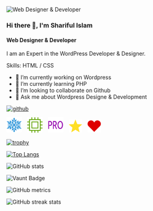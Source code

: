 
![Web Designer & Developer](https://pbs.twimg.com/profile_banners/789356726067695616/1663523717/600x200)

### Hi there 👋, I'm Shariful Islam
#### Web Designer & Developer


I am an Expert in the WordPress Developer & Designer.

Skills: HTML / CSS

- 🔭 I’m currently working on Wordpress 
- 🌱 I’m currently learning PHP 
- 👯 I’m looking to collaborate on Github 
- 💬 Ask me about Wordpress Designe & Development 


[<img src='https://cdn.jsdelivr.net/npm/simple-icons@3.0.1/icons/github.svg' alt='github' height='40'>](https://github.com/shariflock221b)  

<a href='https://archiveprogram.github.com/'><img src='https://raw.githubusercontent.com/acervenky/animated-github-badges/master/assets/acbadge.gif' width='40' height='40'></a> <a href='https://docs.github.com/en/developers'><img src='https://raw.githubusercontent.com/acervenky/animated-github-badges/master/assets/devbadge.gif' width='40' height='40'></a> <a href='https://github.com/pricing'><img src='https://raw.githubusercontent.com/acervenky/animated-github-badges/master/assets/pro.gif' width='40' height='40'></a> <a href='https://stars.github.com/'><img src='https://raw.githubusercontent.com/acervenky/animated-github-badges/master/assets/starbadge.gif' width='35' height='35'></a> <a href='https://docs.github.com/en/github/supporting-the-open-source-community-with-github-sponsors'><img src='https://raw.githubusercontent.com/acervenky/animated-github-badges/master/assets/sponsorbadge.gif' width='35' height='35'></a> 

[![trophy](https://github-profile-trophy.vercel.app/?username=shariflock221b)](https://github.com/ryo-ma/github-profile-trophy)

[![Top Langs](https://github-readme-stats.vercel.app/api/top-langs/?username=shariflock221b)](https://github.com/anuraghazra/github-readme-stats)

![GitHub stats](https://github-readme-stats.vercel.app/api?username=shariflock221b&show_icons=true&count_private=true)  

![Vaunt Badge](https://api.vaunt.dev/v1/github/entities/shariflock221b/contributions?format=svg&private=true)  

![GitHub metrics](https://metrics.lecoq.io/shariflock221b)  

![GitHub streak stats](https://streak-stats.demolab.com/?user=shariflock221b)  

